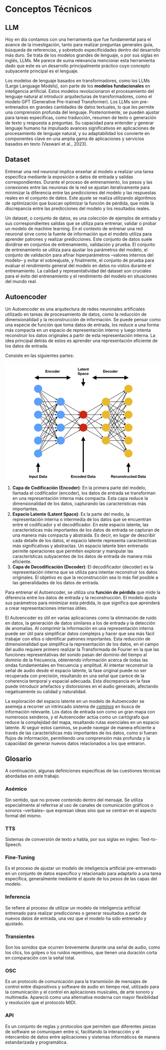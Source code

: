# Conceptos Técnicos

## LLM

Hoy en día contamos con una herramienta que fue fundamental para el avance de la investigación, tanto para realizar preguntas generales guía, búsqueda de referencias, y sobretodo especificidades dentro del desarrollo más duro. Se trata de los modelos grandes de lenguaje, o por sus siglas en inglés, LLMs. Me parece de suma relevancia mencionar esta herramienta dado que este es un desarrollo principalmente práctico cuyo concepto subyacente principal es el lenguaje.

Los modelos de lenguaje basados en transformadores, como los LLMs (Large Language Models), son parte de los **modelos fundacionales** en inteligencia artificial. Estos modelos revolucionaron el procesamiento del lenguaje natural al introducir arquitecturas de transformadores, como el modelo GPT (Generative Pre-trained Transformer). Los LLMs son pre-entrenados en grandes cantidades de datos textuales, lo que les permite una comprensión profunda del lenguaje. Posteriormente, se pueden ajustar para tareas específicas, como traducción, resumen de texto o generación de texto y respuesta a preguntas. Su capacidad para entender y generar lenguaje humano ha impulsado avances significativos en aplicaciones de procesamiento de lenguaje natural, y su adaptabilidad los convierte en componentes clave en una amplia gama de aplicaciones y servicios basados en texto (Vaswani et al., 2023).

## Dataset

Entrenar una red neuronal implica enseñar al modelo a realizar una tarea específica mediante la exposición a datos de entrada y salidas correspondientes. Durante el proceso de entrenamiento, los pesos y las conexiones entre las neuronas de la red se ajustan iterativamente para minimizar la diferencia entre las predicciones del modelo y las respuestas reales en el conjunto de datos. Este ajuste se realiza utilizando algoritmos de optimización que buscan optimizar la función de pérdida, que mide la discrepancia entre las predicciones del modelo y los resultados reales.

Un dataset, o conjunto de datos, es una colección de ejemplos de entrada y sus correspondientes salidas que se utiliza para entrenar, validar o probar un modelo de machine learning. En el contexto de entrenar una red neuronal sirve como la fuente de información que el modelo utiliza para aprender patrones y realizar predicciones. Este conjunto de datos suele dividirse en conjuntos de entrenamiento, validación y prueba. El conjunto de entrenamiento se utiliza para ajustar los parámetros del modelo, el conjunto de validación para afinar hiperparámetros –valores internos del modelo– y evitar el sobreajuste, y finalmente, el conjunto de prueba para evaluar el rendimiento general del modelo en datos no vistos durante el entrenamiento. La calidad y representatividad del dataset son cruciales para el éxito del entrenamiento y el rendimiento del modelo en situaciones del mundo real.

## Autoencoder

Un Autoencoder es una arquitectura de redes neuronales artificiales utilizado en tareas de procesamiento de datos, como la reducción de dimensionalidad y la reconstrucción de información. Se puede pensar como una especie de función que toma datos de entrada, los reduce a una forma más compacta en un espacio de representación interno y luego intenta reconstruir los datos originales a partir de esta representación interna. La idea principal detrás de estos es aprender una representación eficiente de los datos de entrada.

Consiste en las siguientes partes:

![Estructura de un Autoencoder](_media/autoencoder.png)

1. **Capa de Codificación (Encoder)**: En la primera parte del modelo, llamada el codificador (encoder), los datos de entrada se transforman en una representación interna más compacta. Esta capa reduce la dimensionalidad de los datos, capturando las características más importantes.
2. **Espacio Latente (Latent Space)**: Es la parte del medio, la representación interna o intermedia de los datos que se encuentran entre el codificador y el decodificador. En este espacio latente, las características más importantes de los datos de entrada se capturan de una manera más compacta y abstraída. Es decir, en lugar de describir cada detalle de los datos, el espacio latente representa características más significativas y abstractas. Un espacio latente bien entrenado permite operaciones que permiten explorar y manipular las características subyacentes de los datos de entrada de manera más eficiente.
3. **Capa de Decodificación (Decoder)**: El decodificador (decoder) es la representación interna que se utiliza para intentar reconstruir los datos originales. El objetivo es que la reconstrucción sea lo más fiel posible a las generalidades de los datos de entrada.

Para entrenar el Autoencoder, se utiliza una **función de pérdida** que mide la diferencia entre los datos de entrada y la reconstrucción. El modelo ajusta sus parámetros para minimizar esta pérdida, lo que significa que aprenderá a crear representaciones internas útiles.

<a id="problema-fase"></a>

El Autoencoder es útil en varias aplicaciones como la eliminación de ruido en datos, la generación de datos similares a los de entrada y la detección de anomalías. Al comprimir la información en una representación interna puede ser útil para simplificar datos complejos y hacer que sea más fácil trabajar con ellos o identificar patrones importantes. Esta reducción de dimensionalidad que simplifica la representación de los datos, en el campo del audio requiere primero realizar la Transformada de Fourier en la que las funciones representativas del sonido pasan del dominio del tiempo al dominio de la frecuencia, obteniendo información acerca de todas las ondas fundamentales en frecuencia y amplitud. Al intentar reconstruir la señal de audio desde el espacio latente, la fase original puede no ser recuperada con precisión, resultando en una señal que carece de la coherencia temporal y espacial adecuada. Esta discrepancia en la fase puede introducir artefactos y distorsiones en el audio generado, afectando negativamente su calidad y naturalidad.

<a id="caminos"></a>

La exploración del espacio latente en un modelo de Autoencoder se asemeja a recorrer un intrincado sistema de [*caminos*](#espacio-latente) en busca de información relevante. Los datos de entrada son como un gran mapa con numerosos senderos, y el Autoencoder actúa como un cartógrafo que reduce la complejidad del mapa, resaltando rutas esenciales en un espacio latente. Al seguir estos caminos, se puede navegar de manera eficiente a través de las características más importantes de los datos, como si fueran flujos de información, permitiendo una comprensión más profunda y la capacidad de generar nuevos datos relacionados a los que entraron.

## Glosario

A continuación, algunas definiciones específicas de las cuestiones técnicas abordadas en este trabajo.

### Asémico

Sin sentido, que no provee contenido dentro del mensaje. Se utiliza especialmente al referirse al uso de canales de comunicación gráficos o sonoros –verbales– que expresan ideas sino que se centran en el aspecto formal del mismo.

### TTS

Sistemas de conversión de texto a habla, por sus siglas en ingles: Text-to-Speech.

### Fine-Tuning

Es el proceso de ajustar un modelo de inteligencia artificial pre-entrenado en un conjunto de datos específico y relacionado para adaptarlo a una tarea específica, generalmente mediante el ajuste de los pesos de las capas del modelo.

### Inferencia

Se refiere al proceso de utilizar un modelo de inteligencia artificial entrenado para realizar predicciones o generar resultados a partir de nuevos datos de entrada, una vez que el modelo ha sido entrenado y ajustado.

### Transientes

Son los sonidos que ocurren brevemente durante una señal de audio, como los clics, los golpes o los ruidos repentinos, que tienen una duración corta en comparación con la señal total.

### OSC

Es un protocolo de comunicación para la transmisión de mensajes de control entre dispositivos y software de audio en tiempo real, utilizado para la comunicación y el control en aplicaciones musicales, de arte sonoro y multimedia. Apareció como una alternativa moderna con mayor flexibilidad y resolución que el protocolo MIDI.

### API

Es un conjunto de reglas y protocolos que permiten que diferentes piezas de software se comuniquen entre sí, facilitando la interacción y el intercambio de datos entre aplicaciones y sistemas informáticos de manera estandarizada y programática.
